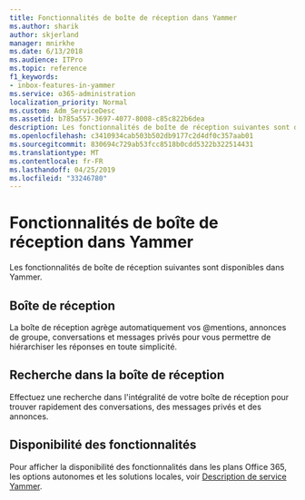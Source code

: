 ```yaml
---
title: Fonctionnalités de boîte de réception dans Yammer
ms.author: sharik
author: skjerland
manager: mnirkhe
ms.date: 6/13/2018
ms.audience: ITPro
ms.topic: reference
f1_keywords:
- inbox-features-in-yammer
ms.service: o365-administration
localization_priority: Normal
ms.custom: Adm_ServiceDesc
ms.assetid: b785a557-3697-4077-8008-c85c822b6dea
description: Les fonctionnalités de boîte de réception suivantes sont disponibles dans Yammer.
ms.openlocfilehash: c3410934cab503b502db9177c2d4df0c357aab01
ms.sourcegitcommit: 830694c729ab53fcc8518b0cdd5322b322514431
ms.translationtype: MT
ms.contentlocale: fr-FR
ms.lasthandoff: 04/25/2019
ms.locfileid: "33246780"
---
```

# <a name="inbox-features-in-yammer"></a>Fonctionnalités de boîte de réception dans Yammer

Les fonctionnalités de boîte de réception suivantes sont disponibles dans Yammer.
  
## <a name="inbox"></a>Boîte de réception
<a name="bkmk_Inbox"> </a>

La boîte de réception agrège automatiquement vos @mentions, annonces de groupe, conversations et messages privés pour vous permettre de hiérarchiser les réponses en toute simplicité.
  
## <a name="inbox-search"></a>Recherche dans la boîte de réception
<a name="bkmk_InboxSearch"> </a>

Effectuez une recherche dans l'intégralité de votre boîte de réception pour trouver rapidement des conversations, des messages privés et des annonces.
  
## <a name="feature-availability"></a>Disponibilité des fonctionnalités
<a name="bkmk_InboxSearch"> </a>

Pour afficher la disponibilité des fonctionnalités dans les plans Office 365, les options autonomes et les solutions locales, voir [Description de service Yammer](yammer-service-description.md).
  

